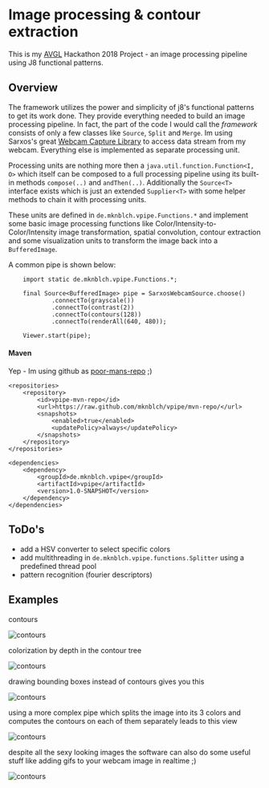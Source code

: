 # Image processing & contour extraction

This is my [AVGL](https://www.avantgarde-labs.de) Hackathon 2018 Project - an image processing pipeline using J8 functional patterns.

## Overview

The framework utilizes the power and simplicity of j8's functional patterns
to get its work done. They provide everything needed to build an image
processing pipeline. In fact, the part of the code I would call the _framework_
consists of only a few classes like `Source`, `Split` and `Merge`.
Im using Sarxos's great [Webcam Capture Library](https://github.com/sarxos/webcam-capture)
to access data stream from my webcam. Everything else is implemented as 
separate processing unit. 

Processing units are nothing more then a `java.util.function.Function<I, O>` which
itself can be composed to a full processing pipeline using its built-in methods 
`compose(..)` and `andThen(..)`. Additionally the `Source<T>` interface exists 
which is just an extended `Supplier<T>` with some helper methods to chain it 
with processing units.

These units are defined in `de.mknblch.vpipe.Functions.*` and implement some
basic image processing functions like Color/Intensity-to-Color/Intensity image 
transformation, spatial convolution, contour extraction and some visualization 
units to transform the image back into a `BufferedImage`.

A common pipe is shown below:

```
    import static de.mknblch.vpipe.Functions.*;

    final Source<BufferedImage> pipe = SarxosWebcamSource.choose()
            .connectTo(grayscale())
            .connectTo(contrast(2))
            .connectTo(contours(128))
            .connectTo(renderAll(640, 480));

    Viewer.start(pipe);
```

####  Maven

Yep - Im using github as [poor-mans-repo](https://stackoverflow.com/questions/14013644/hosting-a-maven-repository-on-github) ;)

``` 
<repositories>
    <repository>
        <id>vpipe-mvn-repo</id>
        <url>https://raw.github.com/mknblch/vpipe/mvn-repo/</url>
        <snapshots>
            <enabled>true</enabled>
            <updatePolicy>always</updatePolicy>
        </snapshots>
    </repository>
</repositories>

<dependencies>
    <dependency>
        <groupId>de.mknblch.vpipe</groupId>
        <artifactId>vpipe</artifactId>
        <version>1.0-SNAPSHOT</version>
    </dependency>
</dependencies>
```
## ToDo's

- add a HSV converter to select specific colors
- add multithreading in `de.mknblch.vpipe.functions.Splitter` using a predefined
thread pool
- pattern recognition (fourier descriptors)

## Examples

contours 

![contours](https://mknblch.github.io/vpipe/fiducial2.png)

colorization by depth in the contour tree

![contours](https://mknblch.github.io/vpipe/fiducial.png)

drawing bounding boxes instead of contours gives you this

![contours](https://mknblch.github.io/vpipe/fiducial4.png)

using a more complex pipe which splits the image into
its 3 colors and computes the contours on each of them separately
leads to this view

![contours](https://mknblch.github.io/vpipe/acid.png)

despite all the sexy looking images the software can also do some
useful stuff like adding gifs to your webcam image in realtime ;)

![contours](https://mknblch.github.io/vpipe/overlay.png)


